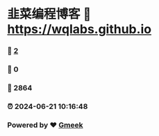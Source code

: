 # 韭菜编程博客 :link: https://wqlabs.github.io 
### :page_facing_up: [2](https://wqlabs.github.io/tag.html) 
### :speech_balloon: 0 
### :hibiscus: 2864 
### :alarm_clock: 2024-06-21 10:16:48 
### Powered by :heart: [Gmeek](https://github.com/Meekdai/Gmeek)
